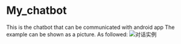 # My_chatbot
This is the chatbot that can be communicated with android app
The example can be shown as a picture. As followed:
![对话实例](https://user-images.githubusercontent.com/77043888/157815129-05507e7b-ed22-48c1-b5f3-e32f3366a092.jpg)
